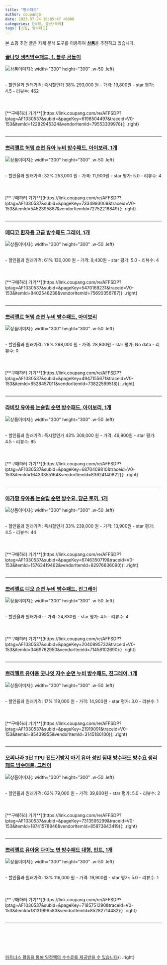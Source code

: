 ```yaml
---
title: "방수패드"
author: coupang6
date: 2023-07-24 16:05:47 +0800
categories: [쇼핑, 출산/육아]
tags: [쇼핑, 방수패드]
---
```


본 쇼핑 추천 글은 자체 분석 도구를 이용하여 [**상품**](https://link.coupang.com/a/bao1ui)을 추천하고 있습니다.

### [꿀나잇 생리방수패드, 1. 블루 곰돌이](https://link.coupang.com/re/AFFSDP?lptag=AF1030537&subid=&pageKey=6198504497&traceid=V0-153&itemId=12282945324&vendorItemId=79553309978)

![상품이미지](https://thumbnail7.coupangcdn.com/thumbnails/remote/230x230ex/image/vendor_inventory/8f1c/1dead7249c6244fdca87a9f0492ee9e9aa00135b9fd7254b4c2b34d30054.png){: width="300" height="300" .w-50 .left}


<br>
- 할인율과 원래가격: 즉시할인가 38%  293,000   원
- 가격: 19,800원
- star 평가: 4.5
- 리뷰수: 462
<br>
<br>
<br>
<br>
[**구매하러 가기**](https://link.coupang.com/re/AFFSDP?lptag=AF1030537&subid=&pageKey=6198504497&traceid=V0-153&itemId=12282945324&vendorItemId=79553309978){: .right}
<br>
<br>

---

### [쁘리엘르 허밍 순면 유아 누비 방수패드, 아이보리, 1개](https://link.coupang.com/re/AFFSDP?lptag=AF1030537&subid=&pageKey=7334993009&traceid=V0-153&itemId=5452395887&vendorItemId=72752218849)

![상품이미지](https://thumbnail6.coupangcdn.com/thumbnails/remote/230x230ex/image/rs_quotation_api/gjfkurlw/ef8cd38a1dbd413b87ba48e5d43a2b17.jpg){: width="300" height="300" .w-50 .left}


<br>
- 할인율과 원래가격: 32%  253,000   원
- 가격: 11,900원
- star 평가: 5.0
- 리뷰수: 4
<br>
<br>
<br>
<br>
[**구매하러 가기**](https://link.coupang.com/re/AFFSDP?lptag=AF1030537&subid=&pageKey=7334993009&traceid=V0-153&itemId=5452395887&vendorItemId=72752218849){: .right}
<br>
<br>

---

### [메디코 환자용 고급 방수패드 그레이, 1개](https://link.coupang.com/re/AFFSDP?lptag=AF1030537&subid=&pageKey=5470168231&traceid=V0-153&itemId=8402548238&vendorItemId=75690356787)

![상품이미지](https://thumbnail6.coupangcdn.com/thumbnails/remote/230x230ex/image/retail/images/2021/05/07/11/0/b6325bda-e1f4-4c18-9b1d-79eeab3c7c5b.jpg){: width="300" height="300" .w-50 .left}


<br>
- 할인율과 원래가격: 61%  130,000   원
- 가격: 9,430원
- star 평가: 5.0
- 리뷰수: 4
<br>
<br>
<br>
<br>
[**구매하러 가기**](https://link.coupang.com/re/AFFSDP?lptag=AF1030537&subid=&pageKey=5470168231&traceid=V0-153&itemId=8402548238&vendorItemId=75690356787){: .right}
<br>
<br>

---

### [쁘리엘르 허밍 순면 누비 방수패드, 아이보리](https://link.coupang.com/re/AFFSDP?lptag=AF1030537&subid=&pageKey=4947155671&traceid=V0-153&itemId=6528457011&vendorItemId=73822569518)

![상품이미지](https://thumbnail6.coupangcdn.com/thumbnails/remote/230x230ex/image/rs_quotation_api/eiz31yai/c8f90423d9494409a62a78c7383ae8df.jpg){: width="300" height="300" .w-50 .left}


<br>
- 할인율과 원래가격: 29%  298,000   원
- 가격: 28,800원
- star 평가: No data
- 리뷰수: 0
<br>
<br>
<br>
<br>
[**구매하러 가기**](https://link.coupang.com/re/AFFSDP?lptag=AF1030537&subid=&pageKey=4947155671&traceid=V0-153&itemId=6528457011&vendorItemId=73822569518){: .right}
<br>
<br>

---

### [라비킷 유아용 논슬립 순면 방수패드, 아이보리, 1개](https://link.coupang.com/re/AFFSDP?lptag=AF1030537&subid=&pageKey=6870409810&traceid=V0-153&itemId=16433355164&vendorItemId=83624140822)

![상품이미지](https://thumbnail8.coupangcdn.com/thumbnails/remote/230x230ex/image/retail/images/3608394409405683-70c5304d-b295-4465-9d2f-7062fe2786e8.jpg){: width="300" height="300" .w-50 .left}


<br>
- 할인율과 원래가격: 즉시할인가 43%  309,000   원
- 가격: 49,900원
- star 평가: 4.5
- 리뷰수: 85
<br>
<br>
<br>
<br>
[**구매하러 가기**](https://link.coupang.com/re/AFFSDP?lptag=AF1030537&subid=&pageKey=6870409810&traceid=V0-153&itemId=16433355164&vendorItemId=83624140822){: .right}
<br>
<br>

---

### [아가짱 유아용 논슬립 순면 방수요, 당근 토끼, 1개](https://link.coupang.com/re/AFFSDP?lptag=AF1030537&subid=&pageKey=6746350719&traceid=V0-153&itemId=15763419462&vendorItemId=82976836090)

![상품이미지](https://thumbnail9.coupangcdn.com/thumbnails/remote/230x230ex/image/retail/images/5908379413057383-b44524e3-49b2-4896-b2d4-e0e8ccae4e1b.jpg){: width="300" height="300" .w-50 .left}


<br>
- 할인율과 원래가격: 즉시할인가 33%  239,000   원
- 가격: 13,900원
- star 평가: 4.5
- 리뷰수: 44
<br>
<br>
<br>
<br>
[**구매하러 가기**](https://link.coupang.com/re/AFFSDP?lptag=AF1030537&subid=&pageKey=6746350719&traceid=V0-153&itemId=15763419462&vendorItemId=82976836090){: .right}
<br>
<br>

---

### [쁘리엘르 디오 순면 누비 방수패드, 진그레이](https://link.coupang.com/re/AFFSDP?lptag=AF1030537&subid=&pageKey=2040995732&traceid=V0-153&itemId=3469762950&vendorItemId=71456102690)

![상품이미지](https://thumbnail9.coupangcdn.com/thumbnails/remote/230x230ex/image/retail/images/2020/09/01/17/7/30514985-76cc-4146-a832-c7068ad26ffc.jpg){: width="300" height="300" .w-50 .left}


<br>
- 할인율과 원래가격: 
- 가격: 24,830원
- star 평가: 4.5
- 리뷰수: 4
<br>
<br>
<br>
<br>
[**구매하러 가기**](https://link.coupang.com/re/AFFSDP?lptag=AF1030537&subid=&pageKey=2040995732&traceid=V0-153&itemId=3469762950&vendorItemId=71456102690){: .right}
<br>
<br>

---

### [쁘리엘르 유아용 굿나잇 자수 순면 누비 방수패드, 진그레이, 1개](https://link.coupang.com/re/AFFSDP?lptag=AF1030537&subid=&pageKey=21919091&traceid=V0-153&itemId=85439955&vendorItemId=3145180100)

![상품이미지](https://thumbnail6.coupangcdn.com/thumbnails/remote/230x230ex/image/retail/images/2017/05/15/12/5/54e1fd20-b7e7-4fe0-aceb-328ba1b90b74.jpg){: width="300" height="300" .w-50 .left}


<br>
- 할인율과 원래가격: 17%  119,000   원
- 가격: 14,900원
- star 평가: 3.0
- 리뷰수: 1
<br>
<br>
<br>
<br>
[**구매하러 가기**](https://link.coupang.com/re/AFFSDP?lptag=AF1030537&subid=&pageKey=21919091&traceid=V0-153&itemId=85439955&vendorItemId=3145180100){: .right}
<br>
<br>

---

### [모찌나라 3단 TPU 진드기방지 아기 유아 성인 침대 방수패드 방수요 생리패드 방수매트, 그레이](https://link.coupang.com/re/AFFSDP?lptag=AF1030537&subid=&pageKey=7313595299&traceid=V0-153&itemId=18741578846&vendorItemId=85873843419)

![상품이미지](https://thumbnail8.coupangcdn.com/thumbnails/remote/230x230ex/image/vendor_inventory/b98a/3a89c43c45bca7e864a3ef477e0b907fa6400b1b4aa056c943902e5c56a0.jpg){: width="300" height="300" .w-50 .left}


<br>
- 할인율과 원래가격: 62%  79,000   원
- 가격: 39,800원
- star 평가: 5.0
- 리뷰수: 2
<br>
<br>
<br>
<br>
[**구매하러 가기**](https://link.coupang.com/re/AFFSDP?lptag=AF1030537&subid=&pageKey=7313595299&traceid=V0-153&itemId=18741578846&vendorItemId=85873843419){: .right}
<br>
<br>

---

### [쁘리엘르 유아용 다이노 면 방수패드 대형, 민트, 1개](https://link.coupang.com/re/AFFSDP?lptag=AF1030537&subid=&pageKey=7185751290&traceid=V0-153&itemId=18131996583&vendorItemId=85282714482)

![상품이미지](https://thumbnail7.coupangcdn.com/thumbnails/remote/230x230ex/image/rs_quotation_api/4nulov9u/18cbfe988d7e4124995ee37fbaf34ad3.jpg){: width="300" height="300" .w-50 .left}


<br>
- 할인율과 원래가격: 13%  116,000   원
- 가격: 19,900원
- star 평가: 5.0
- 리뷰수: 1
<br>
<br>
<br>
<br>
[**구매하러 가기**](https://link.coupang.com/re/AFFSDP?lptag=AF1030537&subid=&pageKey=7185751290&traceid=V0-153&itemId=18131996583&vendorItemId=85282714482){: .right}
<br>
<br>

---
<br><br><br><br><br> [파트너스 활동을 통해 일정액의 수수료를 제공받을 수 있습니다](https://link.coupang.com/a/bao1ui){: .right}